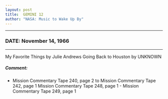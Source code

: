 ```yaml
---
layout: post
title:  GEMINI 12
author: "NASA: Music to Wake Up By"
---
```


----
### DATE: November 14, 1966
----
My Favorite Things by Julie Andrews
Going Back to Houston by UNKNOWN

##### Comment:
* Mission Commentary Tape 240, page 2 to Mission Commentary Tape 242, page 1
Mission Commentary Tape 248, page 1 - Mission Commentary Tape 249, page 1
